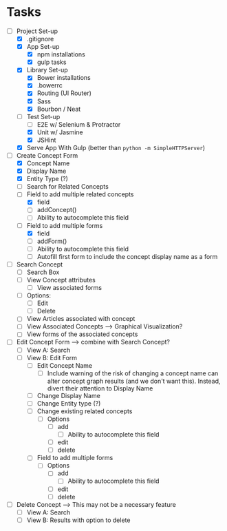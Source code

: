 # Tasks

- [ ] Project Set-up
    - [x] .gitignore
    - [x] App Set-up
        - [x] npm installations
        - [x] gulp tasks
    - [x] Library Set-up
        - [x] Bower installations
        - [x] .bowerrc
        - [x] Routing (UI Router)
        - [x] Sass
        - [x] Bourbon / Neat
    - [ ] Test Set-up
        - [ ] E2E w/ Selenium & Protractor
        - [x] Unit w/ Jasmine
        - [x] JSHint
    - [x] Serve App With Gulp (better than `python -m SimpleHTTPServer`)
- [ ] Create Concept Form
    - [x] Concept Name
    - [x] Display Name
    - [x] Entity Type (?)
    - [ ] Search for Related Concepts
    - [ ] Field to add multiple related concepts
        - [x] field
        - [ ] addConcept()
        - [ ] Ability to autocomplete this field
    - [ ] Field to add multiple forms
        - [x] field
        - [ ] addForm()
        - [ ] Ability to autocomplete this field
        - [ ] Autofill first form to include the concept display name as a form
- [ ] Search Concept
    - [ ] Search Box
    - [ ] View Concept attributes
        - [ ] View associated forms
    - [ ] Options:
        - [ ] Edit
        - [ ] Delete
    - [ ] View Articles associated with concept
    - [ ] View Associated Concepts --> Graphical Visualization?
    - [ ] View forms of the associated concepts
- [ ] Edit Concept Form --> combine with Search Concept?
    - [ ] View A: Search
    - [ ] View B: Edit Form
        - [ ] Edit Concept Name
            - [ ] Include warning of the risk of changing a concept name can alter concept graph results (and we don't want this). Instead, divert their attention to Display Name
        - [ ] Change Display Name
        - [ ] Change Entity type (?)
        - [ ] Change existing related concepts
            - [ ] Options
                - [ ] add
                    - [ ] Ability to autocomplete this field
                - [ ] edit
                - [ ] delete
        - [ ] Field to add multiple forms
            - [ ] Options
                - [ ] add
                    - [ ] Ability to autocomplete this field
                - [ ] edit
                - [ ] delete
- [ ] Delete Concept --> This may not be a necessary feature
    - [ ] View A: Search
    - [ ] View B: Results with option to delete
